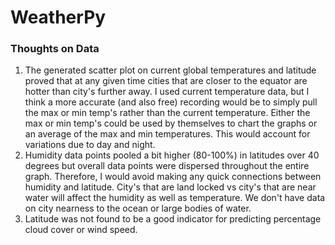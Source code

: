 # WeatherPy

### Thoughts on Data

1. The generated scatter plot on current global temperatures and latitude proved that at any given time cities that are closer to the equator are hotter than city's further away. I used current temperature data, but I think a more accurate (and also free) recording would be to simply pull the max or min temp's rather than the current temperature. Either the max or min temp's could be used by themselves to chart the graphs or an average of the max and min temperatures. This would account for variations due to day and night.
2. Humidity data points pooled a bit higher (80-100%) in latitudes over 40 degrees but overall data points were dispersed throughout the entire graph. Therefore, I would avoid making any quick connections between humidity and latitude. City's that are land locked vs city's that are near water will affect the humidity as well as temperature.  We don't have data on city nearness to the ocean or large bodies of water. 
3. Latitude was not found to be a good indicator for predicting percentage cloud cover or wind speed.
